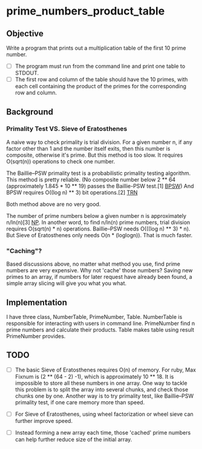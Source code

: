 # prime_numbers_product_table

## Objective
Write a program that prints out a multiplication table of the first 10 prime number.
- [ ] The program must run from the command line and print one table to STDOUT.
- [ ] The first row and column of the table should have the 10 primes, with each cell
containing the product of the primes for the corresponding row and column.

## Background

### Primality Test VS. Sieve of Eratosthenes
A naive way to check primality is trial division. For a given number n, if any factor other than 1 and the number itself exits, then this number is composite, otherwise it's prime. But this method is too slow. It requires O(sqrt(n)) operations to check one number.

The Baillie–PSW primality test is a probabilistic primality testing algorithm. This method is pretty reliable. (No composite number below 2 ** 64 (approximately 1.845 * 10 ** 19) passes the Baillie-PSW test.[1] [BPSW]) And BPSW requires O((log n) ** 3) bit operations.[2] [TRN]

Both method above are no very good.

The number of prime numbers below a given number n is approximately n/ln(n)[3] [NP]. In another word, to find n/ln(n) prime numbers, trial division requires O(sqrt(n) * n) operations. Baillie–PSW needs O(((log n) ** 3) * n). But Sieve of Eratosthenes only needs O(n * (loglogn)). That is much faster.

### "Caching"?
Based discussions above, no matter what method you use, find prime numbers are very expensive.
Why not 'cache' those numbers? Saving new primes to an array, if numbers for later request have already been found, a simple array slicing will give you what you what.

## Implementation

I have three class, NumberTable, PrimeNumber, Table.
NumberTable is responsible for interacting with users in command line.
PrimeNumber find n prime numbers and calculate their products.
Table makes table using result PrimeNumber provides.


## TODO

- [ ] The basic Sieve of Eratosthenes requires O(n) of memory. For ruby, Max Fixnum is (2 ** (64 - 2) -1), which is approximately 10 ** 18. It is impossible to store all these numbers in one array. One way to tackle this problem is to split the array into several chunks, and check those chunks one by one. Another way is to try primality test, like Baillie–PSW primality test, if one care memory more than speed.

- [ ] For Sieve of Eratosthenes, using wheel factorization or wheel sieve can further improve speed.

- [ ] Instead forming a new array each time, those 'cached' prime numbers can help further reduce size of the initial array.

[BPSW]: http://www.trnicely.net/misc/bpsw.html
[TRN]: http://www.trnicely.net/misc/bpsw.html
[NP]: https://en.wikipedia.org/wiki/Prime_number
